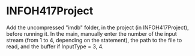 # INFOH417Project

Add the uncompressed "imdb" folder, in the project (in INFOH417Project), before running it.
In the main, manually enter the number of the input stream (from 1 to 4, depending on the statement), the path to the file to read, and the buffer if InputType = 3, 4.
